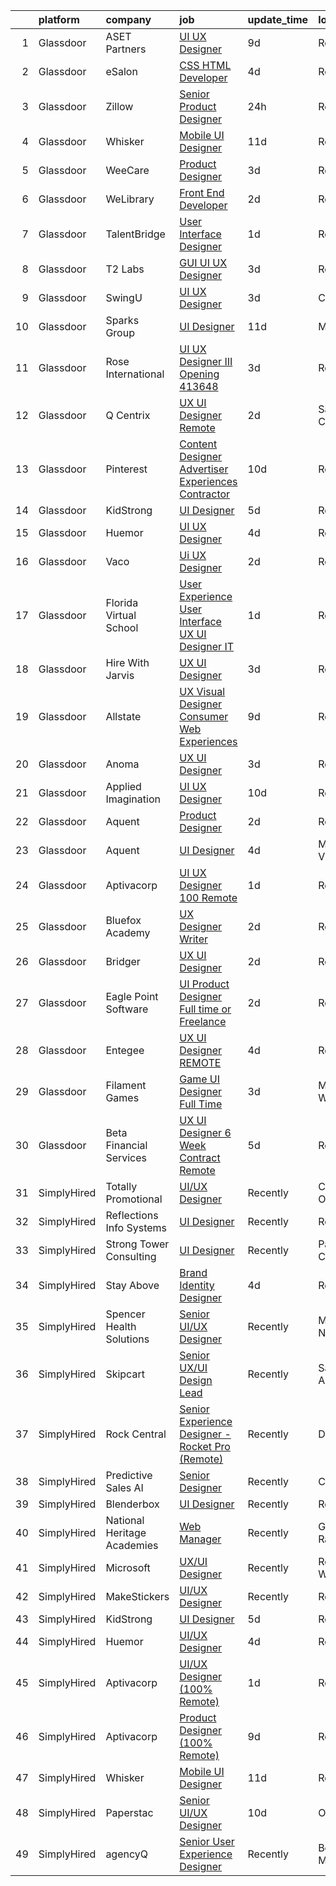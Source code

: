 

|    | platform    | company                     | job                                                                                                                                                                                                                                                                                                                                                                                                                                                                                                                                                                                                                                                                                                                                                                                                                                                                                                                                                                                                                                                                                                                                                                                                                                                                                                                                                                                                                                                                                                                                                                                             | update_time   | location          |
|---:|:------------|:----------------------------|:------------------------------------------------------------------------------------------------------------------------------------------------------------------------------------------------------------------------------------------------------------------------------------------------------------------------------------------------------------------------------------------------------------------------------------------------------------------------------------------------------------------------------------------------------------------------------------------------------------------------------------------------------------------------------------------------------------------------------------------------------------------------------------------------------------------------------------------------------------------------------------------------------------------------------------------------------------------------------------------------------------------------------------------------------------------------------------------------------------------------------------------------------------------------------------------------------------------------------------------------------------------------------------------------------------------------------------------------------------------------------------------------------------------------------------------------------------------------------------------------------------------------------------------------------------------------------------------------|:--------------|:------------------|
|  1 | Glassdoor   | ASET Partners               | [UI UX Designer](https://www.glassdoor.com/partner/jobListing.htm?pos=130&ao=1136043&s=58&guid=0000018156aea62cb5d54094d630b80c&src=GD_JOB_AD&t=SR&vt=w&ea=1&cs=1_38d4cae7&cb=1655016695714&jobListingId=1007913862421&jrtk=3-0-1g5bat9jaq69j801-1g5bat9jpg2du800-e74e3a048a73815d-)                                                                                                                                                                                                                                                                                                                                                                                                                                                                                                                                                                                                                                                                                                                                                                                                                                                                                                                                                                                                                                                                                                                                                                                                                                                                                                            | 9d            | Remote            |
|  2 | Glassdoor   | eSalon                      | [CSS   HTML Developer](https://www.glassdoor.com/partner/jobListing.htm?pos=106&ao=1110586&s=58&guid=0000018156aea62cb5d54094d630b80c&src=GD_JOB_AD&t=SR&vt=w&ea=1&cs=1_ee3ffefa&cb=1655016695710&jobListingId=1007924725713&cpc=F41FEAB56D215062&jrtk=3-0-1g5bat9jaq69j801-1g5bat9jpg2du800-d78d28495f642f53--6NYlbfkN0BEZjN4yZdNxGTJSfeQLQOWG2stMqrQEYxPlXsGtCvXCbogS6p6IFYnszG3ouTNGqz6O7jpNIceYlz64cswnB0sIHM7SRDvZqn9H6CTiV_93sAbrfT2OsakmclQVsZTpbu-Yrthf8MLuwd4pYCyTtZPYjZXbP28sb7Nsrd8BES0pL2YqK_prWsJzKWQ3nrJkmGVWVhPSK9K_R_LNBy2JGzEWLDMg_Q34o1jk0bFMF3e3-UmjtgjurHjq5lhdFcteakesJpb1sufsiUdauS52VIp9xTK6s-DLHkhvxzJUKD-VphJG2tICLZ9hwt26PUz8ZYQhVZN-oeTDE8fjN9g_7AEdgPoZzcaJi5dVlsJ7oq_nRuhIO5X5nKwt3mCmrT_DRw-Tl-L2M13zel0rl4qHwgVGIyIi1w3n1cH-5phu1Ck19uP1WM8xuYQSgeFW1nSBP9cukhPwM4t3w%3D%3D)                                                                                                                                                                                                                                                                                                                                                                                                                                                                                                                                                                                                                                                                                                                                                                                     | 4d            | Remote            |
|  3 | Glassdoor   | Zillow                      | [Senior Product Designer](https://www.glassdoor.com/partner/jobListing.htm?pos=105&ao=1110586&s=58&guid=0000018156aea62cb5d54094d630b80c&src=GD_JOB_AD&t=SR&vt=w&cs=1_d3c0a02f&cb=1655016695710&jobListingId=1007933236055&cpc=334ABAF5D42DC775&jrtk=3-0-1g5bat9jaq69j801-1g5bat9jpg2du800-e496e8acc40d5a6a--6NYlbfkN0ANMurRYyPEXg08u6OamUd1Mvhk-zhFSGYIZgoJR86UvYL2v6MoUqae-sD5DnU21vo-KQkrM1-nxigulcVUp6UcYl08yI5UdNRZZIoboFgVCXFZH-Ur5VCCM-kHCbgkC536mMNcJpfMsoDbDUXEuuapVQkZvN0gLXl-tXLlhyovmB_Y4k2odvE6qibXvSSJiqSsh6fz6MFNlkeHbjFqlGBrjHToB5aGjKvRcHGmfH0E8lNeqr1DslLxnyp6hs9QY5MxdK6UV1lm18LhYaVAAWPf7JlUbd80x7IkjusNXe8pMinyVcUdE8UWj4cBwhDM8-oqAZy0vvZ4LDxSvJnjMCYm6uDbnDJyUx2gbVZozo8vEK9BuQg8DALWF9PP9takChKfGrkyyL3ITxtqsje-_Rl0BMwxnmhFlwzOB6Q7h1raJPmeWL3Dqcp2i4xES9GCbRZ4-tOwq6F4PI68ewnNicWnON78B-1x64gmY7-De8SzL7Kk3dLURmLKIKgp1KMC924KddDAg6W-Xze6S8TPH7Pvc2_K7mZsou6uVAyOUDRqlMXEwRzm0wV3j_DQF3sDRoQRjlH4ms-ZKrK8NQuBUqHPn6xVBcVgQHebSYKtw6Tg1YPijs9oS_IzKS4wSX0M4nuYza-kXveQJ2Loe7b7mD_lnqfH8YhgQ7FLQZIeKlhdKcmqB_Oh-u5v4B9kjhdtqziGWYxdi-blAkD0J7fQDmoKi7a1VTzov3ZD8Pp1pzJp3KBbZkwz24_xJukV78LyVm1CKgrgW2MBqLdtBAGU74BlR3mgGSzouIg18_W5X2W7zrBUmpFcAasiZcuot_E0z__IWSBJk-0Tr67RLnuaSyoX1fiV0GE-tdjOnBaLeFZELftKxy31EUPuv1XMAH3_oSY%3D)                                                                                                                                                                                                                                                                                                                                     | 24h           | Remote            |
|  4 | Glassdoor   | Whisker                     | [Mobile UI Designer](https://www.glassdoor.com/partner/jobListing.htm?pos=101&ao=1110586&s=58&guid=0000018156aea62cb5d54094d630b80c&src=GD_JOB_AD&t=SR&vt=w&ea=1&cs=1_a388c708&cb=1655016695709&jobListingId=1007906987829&cpc=151E51E148764572&jrtk=3-0-1g5bat9jaq69j801-1g5bat9jpg2du800-3e63ae35ad6425d2--6NYlbfkN0DuO5AyZ4DbdVEdCWdwRW2X2xQLnXYxTgC22YElx7EXc8msMH0mY6KKmy9iETSqPoVG68_ymrySiBqnT_Z-kgUnZ7-8t8PHgBNZhJB5RmVN2egvIOAqSIUFXIpkxnT2hnaFxXIXPlKXPkHZJgtupdkrxL5zaVKiEHQ1wletxAELzj_eiLjuE-c5fUmDKewY2N8fha1jR9gHX2E8cF8yIuhjbYY9Za-u5kHIWc021C1E1iAm0qBu_jlxE-ElxVG0ai3MlDS4hypDuVP7NTWu9kLbu306Dqps_sJxz6-kI5hUJeXh8DTvSaZvvTr9SqowGHQ6OaUCWsiaPiMCUqnjtNEwwJBk0m2fbxDnbFIOWixqwW8L7VtAhdbqfA3kyFB7i2npHi1qtvEbSho21qqYQa1H-QNdMs24mftVTSx8W-PS1H33YWdZCHn3IKX9uu32R5G1m3TuLp8zYClttw5Guq2iMUj1Q8gd87zMCjD2Ry5vU5EMJjJY8-2YDNwV7XvqDn2LRt090gsub34ajlQcGYThwg1cFAF_nXDH3H1s0HL8m50c5F4Kn6o8)                                                                                                                                                                                                                                                                                                                                                                                                                                                                                                                                                                                                                                                                                   | 11d           | Remote            |
|  5 | Glassdoor   | WeeCare                     | [Product Designer](https://www.glassdoor.com/partner/jobListing.htm?pos=121&ao=1136043&s=58&guid=0000018156aea62cb5d54094d630b80c&src=GD_JOB_AD&t=SR&vt=w&ea=1&cs=1_9fb62727&cb=1655016695713&jobListingId=1007926461071&jrtk=3-0-1g5bat9jaq69j801-1g5bat9jpg2du800-aac5a9f15c418fce-)                                                                                                                                                                                                                                                                                                                                                                                                                                                                                                                                                                                                                                                                                                                                                                                                                                                                                                                                                                                                                                                                                                                                                                                                                                                                                                          | 3d            | Remote            |
|  6 | Glassdoor   | WeLibrary                   | [Front End Developer](https://www.glassdoor.com/partner/jobListing.htm?pos=109&ao=1110586&s=58&guid=0000018156aea62cb5d54094d630b80c&src=GD_JOB_AD&t=SR&vt=w&ea=1&cs=1_bf20d9ce&cb=1655016695711&jobListingId=1007929462587&cpc=C4A69CCDBB3B9599&jrtk=3-0-1g5bat9jaq69j801-1g5bat9jpg2du800-85af06cf0bcc720b--6NYlbfkN0A7Fn51UxZyeyfewmqlHHZNkBVRhcqspT3XUr14akXEpdMj8CoxgH7VvO-mMZK1ASgcrR4JtHfSnRrMK3WXF5Vq-Z2YMnRklZWvFpmFeDlyfDpfo4419CTOfTOsx-iQyVjqppOrJAMklGx2E6GC0mVF3SS3pmg6L3zoXtbp2cLzRm29Rq9J_6K8Yr_uSaeyMahdf602_cU0wkKiq-FHG_EwOagpN8yNCjqCacDJjUw3GiAi6rC2aCjcJ2xCbG8TiMhb2xxZHI4E6yL9UV5VV3-mHhQRcXO1Y0ReUvHA4nYE6j1gLBJpEs0vr85jT_DT5F-G0gaitAFp7dZTmCbsFUD6mD6jtK6YUZgCZY0K2hxzodVKD4-CrL8zgNBXwa1PyaktWUK2DO7vm3mBDWRUe_8G4fYphLV6P3HxOWuAUWoqvyw3DPnXqyulyHt3PGVkkd1ohnxqcnDf1C_zYgWGWPrtvxcf4y1wKU8aOmRfjnrW3Vb5qMvQhdQHBWzrd_73NII%3D)                                                                                                                                                                                                                                                                                                                                                                                                                                                                                                                                                                                                                                                                                                                                    | 2d            | Remote            |
|  7 | Glassdoor   | TalentBridge                | [User Interface Designer](https://www.glassdoor.com/partner/jobListing.htm?pos=115&ao=1110586&s=58&guid=0000018156aea62cb5d54094d630b80c&src=GD_JOB_AD&t=SR&vt=w&ea=1&cs=1_104a0d72&cb=1655016695713&jobListingId=1007931597170&cpc=334ABAF5D42DC775&jrtk=3-0-1g5bat9jaq69j801-1g5bat9jpg2du800-bdc3c58f05361f28--6NYlbfkN0D7yZN5Y4Y3yDNIVFku1LF3jTDQg9U8OJZurnzp5mMLIP6WqhGw4ZWWAr-MD-l2YyF3q5L48X6zciSmC2-X1FuhRjSrNRQL0WIPUxwfzVrxpBTW3JaTtslLv7h04meqTbERlfRI97fshwab_tyd5BrXprrKHVU2dcbE-R7HBY8qL6VGqlleuKuvf2a6p1fjw3qZSHLJqcdA4rP-gPx5WOZ0qyAiQhpA2zYjLT6pvBLmuCLUJiEd5HCXIncianE4C1QSfyPeG_3lHko1MmtYYTIb1pVWhVhcLDp8ckEAY1XyVUBwZ7JHNDLuDhyqztQPmzYhcv9-2MpGFCdaAJZJY1EJ4LbQFnsDpH5PAhXazDrVdENA5mc_47HVkbwnokN-a89d-o897n0KiZkFDfbNhvsa_eOPnbP9-l5bxPIN6qC3qPBp8CZFiKsGYNbNbz0dUpNyNPrRqOKOAQZTJmlZUYG4eyQh6ID7rwQiotTdut7HGSr2NOjpdNmEF9Zb2fMY1PNetf9d4wj5hw%3D%3D)                                                                                                                                                                                                                                                                                                                                                                                                                                                                                                                                                                                                                                                                                                                  | 1d            | Remote            |
|  8 | Glassdoor   | T2 Labs                     | [GUI UI UX Designer](https://www.glassdoor.com/partner/jobListing.htm?pos=104&ao=1110586&s=58&guid=0000018156aea62cb5d54094d630b80c&src=GD_JOB_AD&t=SR&vt=w&ea=1&cs=1_9d8a569e&cb=1655016695710&jobListingId=1007927015310&cpc=DE56C24FF6DEC286&jrtk=3-0-1g5bat9jaq69j801-1g5bat9jpg2du800-88fdad46afa941a8--6NYlbfkN0D2W1O6DpjgqM5t-Ytd4rWfN7zm7KgZNT6v4xi380-TNoafG_tUEkKvJdXorb6VoYSE6sjVX1kUCkmsNuH6WCf5kO5Gs5uD9UVjt-nV7YkXjbodDSuQRyGQsosBRGhih3WcdfQltN15nJROO-E6KuzdoSIxQvmOdLaL6hSdVz9Aa1WRUbnTPubpWb-OPiRXltw7IZYeOKWBXN5DWQxL9r1xS5WPkZ7LnBYkgmLsC70LG-VDulkm_FDN3emFaAfttbk_-Nyao5CsvDAp_2qaopNc7YTcXw-tOejNkRTId-kxs2tVrqppdTyd93gcn4SEeLp8ZzZGxjebNNQnpUC6NxLuNhOzT9Wgag4_JLzJhWcILzwgIUN9WrOU2t1XKBTZrgDPHItSGZx1a9fMvy-HkdAeUZR9u5bb74oeqWNojL-Rj291vuti5B_P6k3F2FH1n3Yi-qh7WCASgj7UysnfyN35)                                                                                                                                                                                                                                                                                                                                                                                                                                                                                                                                                                                                                                                                                                                                                                                   | 3d            | Remote            |
|  9 | Glassdoor   | SwingU                      | [UI UX Designer](https://www.glassdoor.com/partner/jobListing.htm?pos=103&ao=1110586&s=58&guid=0000018156aea62cb5d54094d630b80c&src=GD_JOB_AD&t=SR&vt=w&ea=1&cs=1_9af486e7&cb=1655016695710&jobListingId=1007926834838&cpc=47CFDC01B3F81FAC&jrtk=3-0-1g5bat9jaq69j801-1g5bat9jpg2du800-90be412c0e78cf2f--6NYlbfkN0ByltNVdnI0zg0p1CfNvnwQ3h4bWp4Qqe6bePUFuzopcagvZS5ETFReQpOgwJrLri6wO7C9pr5XNKd0KawLG86jNJkdnhc3TTDn0o1kQ9gxW_v7I4sdmFpzgSULk4RFgIG0jUxNUX59MJqWqq5xMlMs5WB06EXACGAnE1JqSFg6rmmom_27daPs6bUvJJJlqKGFVW3YLAUH3ov4F0wiB8DOI1b7R2INXGA9qnlFpXB-j4jyfHbvKqvO9ODAhxAKcA_mKolrr4Y02qn6G0WX5Lvp3mb1qPVT4MeQhc1pIb3WFa7BBb886GPWa33bnmSDe4EN4ta4REb3PyGVqsDjAJYKVdlGQtX67RqGKS98u0ENM0SZXBSwgTG83hTlM2tbt4V3LfhgAYyNmZQ1LxoZpVMeAjITm6MVI03y5fNheA0XY6oH80HWVC-nfDay49YZonuN2H6gNHpp6uPk6Z2vhbPscaQwiVTNuBRdjTZfywdPNgMXHAgFTOiU)                                                                                                                                                                                                                                                                                                                                                                                                                                                                                                                                                                                                                                                                                                                                                       | 3d            | Connecticut       |
| 10 | Glassdoor   | Sparks Group                | [UI Designer](https://www.glassdoor.com/partner/jobListing.htm?pos=113&ao=1110586&s=58&guid=0000018156aea62cb5d54094d630b80c&src=GD_JOB_AD&t=SR&vt=w&cs=1_d966766f&cb=1655016695712&jobListingId=1007907539579&cpc=FB7E4A1762AE5BEC&jrtk=3-0-1g5bat9jaq69j801-1g5bat9jpg2du800-d5ed0e6d038eeda3--6NYlbfkN0CVbIAoVGlVV0muHIzlWY31dYj5hrVkKa7qBWZ-hZn3g-zWnitpxah_RyLopvrEJPJSvVwjkMKnm5YVHNZCE-zsHIh7BBtePO9VXDv-IoOQ_g9_YSUEmHgjo_LBuod_GJp8dZHf3F-Xd-iutLJpJyhX4iH9a1_YfgQiUkAuBBrk5QGN0QTW--uTVv0OnihkIYKd_zWO04pwsn45qeIh3WUmvTJwww5Puoh9WLLxgaPXfaf_dbcZxLfS9PbVTVjP8YU4eJUFB-ZsK8jPNOP_BeA4n9stWntiMuP58vwdy2COYqJ41U6d4d1uwI67uiLf6phTmGBquhDLNsokVhRCMwFndj8pXEy4iRegSXjBctyltOD9HkS6n8GsPsEnUyy1utU9sjD7zkbtoc6ssEuETgiTPYufJoXAjtzKlRAspb-slXkl5jjP4VNOlTRgky0BmEtNpJFUw61pP9AHEe0bHCSPiwbGm3u5y5cOfnXxqFg0HZULibF_L_L_TRt68u1YR-o%3D)                                                                                                                                                                                                                                                                                                                                                                                                                                                                                                                                                                                                                                                                                                                                                 | 11d           | McLean, VA        |
| 11 | Glassdoor   | Rose International          | [UI UX Designer III Opening  413648](https://www.glassdoor.com/partner/jobListing.htm?pos=111&ao=1110586&s=58&guid=0000018156aea62cb5d54094d630b80c&src=GD_JOB_AD&t=SR&vt=w&ea=1&cs=1_bc93893a&cb=1655016695712&jobListingId=1007926261854&cpc=F4EED0218A761C36&jrtk=3-0-1g5bat9jaq69j801-1g5bat9jpg2du800-d490c956a72ae542--6NYlbfkN0B6gYLiPzX3Klpbl49OuxoIZqVtnvEet7IZUhlrZDSG3sY-I6CIGHSMA_bS7ldJ8pOjM0KOUaojNvbBBpDm4eFmMypx4TAVLuhk0CrobHD_ushDCo2Ykp--S56fk75djfI8sjLnzJei0fQ5CBG_v4i1vJcqvPm1fsPRik9HRmw8H8IRXIziglC3J45C-NbVpB0nHhclRp5xR9V7MlxPBIfIBC1hvpuMY8wXsHxZfJFVaaOV_ASHuiuDL0KUd8clmG9C8n5csYUHVxhQoEKuOgZBdFOtJ3vPwruE2Ckv0Yt_OCepgZFeoqievHRn-wjukbS33BL6D5bQcSqbFK1oyHzbU0UATUIaU9qal2bqVEUv7kwIeHCrSZ91u4MMLK-DEQ3oxQw4n1vAStnRZlZkvZedtHDCPhf8RoKSz_p7HuFJ_DSOFpRCN_FrWGz28ltPGiJ9LAFGE6WrO7kwN9gdfUnmc3tENA0E7e-3y6YJSLN4NjrxtbZ4tJZMeD0cM2j_R9Li3f56OoeLnB9rDhmPujh0)                                                                                                                                                                                                                                                                                                                                                                                                                                                                                                                                                                                                                                                                                                   | 3d            | Remote            |
| 12 | Glassdoor   | Q Centrix                   | [UX UI Designer  Remote ](https://www.glassdoor.com/partner/jobListing.htm?pos=127&ao=1136043&s=58&guid=0000018156aea62cb5d54094d630b80c&src=GD_JOB_AD&t=SR&vt=w&ea=1&cs=1_b33e8cfb&cb=1655016695714&jobListingId=1007929148469&jrtk=3-0-1g5bat9jaq69j801-1g5bat9jpg2du800-0a0c08b41efa3d0c-)                                                                                                                                                                                                                                                                                                                                                                                                                                                                                                                                                                                                                                                                                                                                                                                                                                                                                                                                                                                                                                                                                                                                                                                                                                                                                                   | 2d            | San Diego, CA     |
| 13 | Glassdoor   | Pinterest                   | [Content Designer  Advertiser Experiences  Contractor ](https://www.glassdoor.com/partner/jobListing.htm?pos=122&ao=1136043&s=58&guid=0000018156aea62cb5d54094d630b80c&src=GD_JOB_AD&t=SR&vt=w&cs=1_035b7393&cb=1655016695713&jobListingId=1007910953399&jrtk=3-0-1g5bat9jaq69j801-1g5bat9jpg2du800-b176ff9aa66c943f-)                                                                                                                                                                                                                                                                                                                                                                                                                                                                                                                                                                                                                                                                                                                                                                                                                                                                                                                                                                                                                                                                                                                                                                                                                                                                          | 10d           | Remote            |
| 14 | Glassdoor   | KidStrong                   | [UI Designer](https://www.glassdoor.com/partner/jobListing.htm?pos=118&ao=1136043&s=58&guid=0000018156aea62cb5d54094d630b80c&src=GD_JOB_AD&t=SR&vt=w&ea=1&cs=1_318849a5&cb=1655016695713&jobListingId=1007921410498&jrtk=3-0-1g5bat9jaq69j801-1g5bat9jpg2du800-1d37f1d9781d48c6-)                                                                                                                                                                                                                                                                                                                                                                                                                                                                                                                                                                                                                                                                                                                                                                                                                                                                                                                                                                                                                                                                                                                                                                                                                                                                                                               | 5d            | Remote            |
| 15 | Glassdoor   | Huemor                      | [UI UX Designer](https://www.glassdoor.com/partner/jobListing.htm?pos=124&ao=1136043&s=58&guid=0000018156aea62cb5d54094d630b80c&src=GD_JOB_AD&t=SR&vt=w&ea=1&cs=1_db1be305&cb=1655016695713&jobListingId=1007925056728&jrtk=3-0-1g5bat9jaq69j801-1g5bat9jpg2du800-5ce9e80aa7b43e58-)                                                                                                                                                                                                                                                                                                                                                                                                                                                                                                                                                                                                                                                                                                                                                                                                                                                                                                                                                                                                                                                                                                                                                                                                                                                                                                            | 4d            | Remote            |
| 16 | Glassdoor   | Vaco                        | [Ui UX Designer](https://www.glassdoor.com/partner/jobListing.htm?pos=112&ao=1110586&s=58&guid=0000018156aea62cb5d54094d630b80c&src=GD_JOB_AD&t=SR&vt=w&ea=1&cs=1_b69a158c&cb=1655016695712&jobListingId=1007930703467&cpc=AC285F3A3ECA6BB0&jrtk=3-0-1g5bat9jaq69j801-1g5bat9jpg2du800-8d33ee7386c23f6e--6NYlbfkN0D_sybMACCpf9B-677oK5j6rPldVB6BlrVvFjO_o-GJZbzuF-qh4PxErFUqfUsv_6t8kiFPyZ_jNj299LXM4LXhlu7Br84ip411-lz3BVIXEJMRMCo6PKR5LFGeXqwjY-_qqIAQ4IdY-XUxsuXZdRM_REKfdqFQu2ZnyQYOQ3UdsUPc9_92q_deRp6J11XEAhval-zC4Lt8vrVkGA7k-kw-VEYBFIX4XlKJvHYU9wLeaI6FAQRZohGOA5ifLHI9rixrwJxRpoNVMHCCsMAlDNTsTz8C40L-lkhZ2C9lorHxPw9UrotCMEacZGflqh4i2I9opSr2Ze0T1PpH0g11_Zjvbh6XCTd1ODS1IN1fBRHZhH-17OdOrSCQENegFcGqJMeXeluLVYOyrCNT9S8eKkmsy4W5HuuYxfYO82yoxJLwMaeKv_BwPlBGMpXMmFLHU-e46DJgzyET7d2KfV9pwJ14jOuXIL71rZ2wHkKrhPkVFpC93I5MEUmO9JJ3fJJvxfXKqwk8N9842ORLFiRaoHDtXIA3YLqby1_G3PHh3-Q758xkIO0zARE9)                                                                                                                                                                                                                                                                                                                                                                                                                                                                                                                                                                                                                                                                                       | 2d            | Remote            |
| 17 | Glassdoor   | Florida Virtual School      | [User Experience User Interface  UX UI  Designer   IT](https://www.glassdoor.com/partner/jobListing.htm?pos=119&ao=1136043&s=58&guid=0000018156aea62cb5d54094d630b80c&src=GD_JOB_AD&t=SR&vt=w&ea=1&cs=1_8620b406&cb=1655016695713&jobListingId=1007932186977&jrtk=3-0-1g5bat9jaq69j801-1g5bat9jpg2du800-7748c17c9e7066e3-)                                                                                                                                                                                                                                                                                                                                                                                                                                                                                                                                                                                                                                                                                                                                                                                                                                                                                                                                                                                                                                                                                                                                                                                                                                                                      | 1d            | Remote            |
| 18 | Glassdoor   | Hire With Jarvis            | [UX UI Designer](https://www.glassdoor.com/partner/jobListing.htm?pos=116&ao=1110586&s=58&guid=0000018156aea62cb5d54094d630b80c&src=GD_JOB_AD&t=SR&vt=w&ea=1&cs=1_34272930&cb=1655016695713&jobListingId=1007926145509&cpc=AC285F3A3ECA6BB0&jrtk=3-0-1g5bat9jaq69j801-1g5bat9jpg2du800-642f6b9d5075da16--6NYlbfkN0BeqOXt1Ki4TgaqVzKgHyO684REiCAwMDt6QdkLJMyKFE4U8Gf44T3q6743LZi-2_pt6MslfxNCKwG26QfOnk65MDSAvhEh1FozefcMaaZUoVlqpMK1sFQmvjY6FGbPfjXKLfmf_WvM9oMstn5PURCunjQlgiWmywsCjJiIEj2hRib3oL1zugv-pYhM2ajHHVeuh9Up-NPya4vyWV1HjTkd5r3D-BfkFjoZwl6DlncNqNfVsTKk_SNp10DwQR0_POhklW1hCPqvjQ17CIKKJ_Y8WF8w1SDuJh15MxK-0MjI31LqWMLFBLo9UWtgakP_059cyUwrlaVj1XxX3WU3VdeQ7zlbL-FRN_FuorQnx6SYANpAapfp4nD199CU_geCiuohkEzal0AFAqsBdCLSEhUyXRAfnIdV4ZV1Is2zjYrvXSLWo4iXiGgsrvT7oXMws1wmQBC_h2KhgtgrAxdy5b3u4angDFsf2ya_8v_kDSId4klvB2g8i7LQ2IYwK4IwJqRhK7I53azUoQ%3D%3D)                                                                                                                                                                                                                                                                                                                                                                                                                                                                                                                                                                                                                                                                                                                           | 3d            | Remote            |
| 19 | Glassdoor   | Allstate                    | [UX Visual Designer   Consumer Web Experiences](https://www.glassdoor.com/partner/jobListing.htm?pos=107&ao=1110586&s=58&guid=0000018156aea62cb5d54094d630b80c&src=GD_JOB_AD&t=SR&vt=w&cs=1_cb45bf17&cb=1655016695710&jobListingId=1007914485050&cpc=F41FEAB56D215062&jrtk=3-0-1g5bat9jaq69j801-1g5bat9jpg2du800-3196ac33e8f806e8--6NYlbfkN0BLH0BMQoDn-yw6Urt952hBm1JLFZ7WpBxND2cMIOjOqdmupiC_ZwOjCSzUpM3cDMZGOf-Kt_-x8Ym-llbhspBMgQkvS4-FVVe4lgdPNxQFzCtELzUdOAXdalJtT_oXjWdEPwr5edWDyv8RyJ9E9o24SA9RCt72_oDm4CeruygIA0PVnN2MWJUTCFrvj9_rzxjRxZOGRws8p0scptKWiS_7eriqsxk3tSTocPy8BhH5Sb-YSmjd72bl2bWTFU3X7pIABsOxyPhSsy3YGxbWYIYb0O-pEWBZByAuAFfA42AJmrYYT5ozGB1jImh5LnBT486qdeKEs05Hs7omz1shUT7rXY_zDKq_3dNHAU4heUIOuyogVDbrK6XztXJIZRPsqKhqc7g9SQm_YQfF3CaDAQ1UR6rUMPb6lMM9qpsxhbaVVd15M2IVMxYlTTu4xygDDeBq5NfZ2yC834UGV2v7FeHwsNVRCqOvV8aYfyBggoxAd8mx0xitT0LRsU-zRDW7fqKrLQZMkeWcqBJNZ2L3qonM8CLrsLKEfmt8sBnfasdItUlXGdchDAmaQu8Kma_FRsu5fcnTqbkGaT8Za70FMT4Ur0WnzUQyo_DFgHa1frIwILjgSeKjC8xUQTyK7ZuOXo0U5cFXJZYRdji8KDlHkKhU3GwK5VuE_Y5pGPjX-_NQnbVzldvWTNvfnFcE1v0jkZmcAgsbJf9tDdz5HUO9biWzlzdqt4POgcQvEVJIvBrX7UT5PYNezwqQGY8rb1gPA8SpvaFTNaLof8S6V_o49BTkKXxBgzToqYdcfpxLOlDU6KfTE7bUKKWkKL5kD3u47cWxL-jRv-omSysHFZx1UMG3q3NfRSQJKhxYvCQT54vUHXrT-mEM7Yg3ZZqx8VIV84JeU3KWz7tJUKaFRSEHRv18FXwoYVEaylWn82D1q1YAPBpr4SOyJFFpRaccxXP291QoMFRzPKLeCvyx9ZVV4OeVa9XenFbI0PdvBtZHoWboxgImEVJ5v9la3vIUaINzlJpVAtnqbgOGa7KKxc1kU1oj1PqsvqtNbLcAo0si5Azakdg7QEoydwUKRgLLbeiMsAw2zX-XrIxVh9Z8lrFFSpbchoIGuA9BeOZl82tZHbCcRmi90hZI01S-8S9No7CObv3t0p903wxdfYX9vn-JXcgJvPx06GHZ3_ihO3txhWm3mw%3D%3D) | 9d            | Remote            |
| 20 | Glassdoor   | Anoma                       | [UX UI Designer](https://www.glassdoor.com/partner/jobListing.htm?pos=128&ao=1136043&s=58&guid=0000018156aea62cb5d54094d630b80c&src=GD_JOB_AD&t=SR&vt=w&cs=1_1788be53&cb=1655016695714&jobListingId=1007926726085&jrtk=3-0-1g5bat9jaq69j801-1g5bat9jpg2du800-597fa3ce1669528f-)                                                                                                                                                                                                                                                                                                                                                                                                                                                                                                                                                                                                                                                                                                                                                                                                                                                                                                                                                                                                                                                                                                                                                                                                                                                                                                                 | 3d            | Remote            |
| 21 | Glassdoor   | Applied Imagination         | [UI UX Designer](https://www.glassdoor.com/partner/jobListing.htm?pos=108&ao=1110586&s=58&guid=0000018156aea62cb5d54094d630b80c&src=GD_JOB_AD&t=SR&vt=w&ea=1&cs=1_d3406664&cb=1655016695711&jobListingId=1007909595292&cpc=D2F1DE17EE1F43B9&jrtk=3-0-1g5bat9jaq69j801-1g5bat9jpg2du800-b26e10f41467c019--6NYlbfkN0D8j9N0G3bmE7t_bRxWCnyO3V8nRNicLzIRxQmtr6sajtSbey-JVwvqpuEBj86dBe4ufdw7rGazgWGbn8rb-wSOVL3vHFpa1_CjVZlvLc6JytDKb3o-u8MmpV-djDjMhPFLatrXgIzayfHQ-LulI_KApjwX5khRiiV9TLmYebwXa02vhdNslwaqk5mY1OZrvFv-ru46FloqX66X3bpvNeXeKRAISQIexRa8jfOlu4XjA8JLeoErBDi-h_Uj9uCMHpE71-ZzIA9Zyb-SPXWVxttnvqf9JHg6EWf1UcU2fAhwSoxUpipezKMC3nYiLbtjJzaQhiNc2DeAJ4xr5ykcRHbxSbnTSAXk_24lszIjWDrVAYOvigM2FQKriZEgiTarwaRnttWjQIPly-XL82fbek1iqmES7AZa82Okmpf9sWgWCzyul0jwO_qaFoQ_R4y38gC2JZxxAn1vo_9w6Y8oLnbq7CoiD_fHjvm-qYknLc2yQguIQLE-LZgncHFRnZgMfmfZ4uvmrASOXg%3D%3D)                                                                                                                                                                                                                                                                                                                                                                                                                                                                                                                                                                                                                                                                                                                           | 10d           | Remote            |
| 22 | Glassdoor   | Aquent                      | [Product Designer](https://www.glassdoor.com/partner/jobListing.htm?pos=117&ao=1110586&s=58&guid=0000018156aea62cb5d54094d630b80c&src=GD_JOB_AD&t=SR&vt=w&cs=1_092f43e3&cb=1655016695713&jobListingId=1007929337979&cpc=2CAED5C921A5F994&jrtk=3-0-1g5bat9jaq69j801-1g5bat9jpg2du800-40da4a6b8e23c8f2--6NYlbfkN0DMrcEu7yrtATojKJA7cEzGQ3FdRGWLh0CZQInL4ECGI9gD0Wolx9R2EDT7B77c2cR6QA1yVlRup3gno5EYZdOsU_LtaoyeE4O8ssYdHOFVn33r4c0SIXfLKp5B-CKol4KpDZ5lDdftG8sakRBZlFMohPHGV7xHwIa6hT5Nwo9XdR7NQRxBXAIwR_HvnzLOXZFSyYjGlGhUlQbywN16RmosYs35IuIxAfwLp-Jm31liaaHYN0X2PT2_CXKVK5swwI-lxrMwBDYJbgnBaDhIfIAjkMhYCaiYKs841-SwGBzh52mHWp4NE20Nch_mKOUJl5c03gqH6OprRw2EEU6RUcgjq65or_iJFaqRsK92DyyVIYkdod4wP1Djlv5BNqfb7QhBCtF-9ggCK6GY4xuQWMcRe1sHp91HnW7Iughch7-aDwhFSn27OduQ6aHAPNEhTZP484nfFCBsU0WkEIhgEvfl)                                                                                                                                                                                                                                                                                                                                                                                                                                                                                                                                                                                                                                                                                                                                                                                          | 2d            | Remote            |
| 23 | Glassdoor   | Aquent                      | [UI Designer](https://www.glassdoor.com/partner/jobListing.htm?pos=110&ao=1110586&s=58&guid=0000018156aea62cb5d54094d630b80c&src=GD_JOB_AD&t=SR&vt=w&cs=1_d936b4e4&cb=1655016695711&jobListingId=1007924481124&cpc=6FC5BA77C9A4CD78&jrtk=3-0-1g5bat9jaq69j801-1g5bat9jpg2du800-2da68f303cd4a665--6NYlbfkN0DMrcEu7yrtATojKJA7cEzGQ3FdRGWLh0CZQInL4ECGI9gD0Wolx9R2v-Aex0-GK05DgAmYzd4hLitGZNkEAJRD_px5qabvMwdDSsblbZWYBnGHX-s35vXs-n1PhCvmkfvniu1O0EBqL6JzwKqixRsE4SV3X9KE-sbxZpAAMGipkp5EZpQ4M7QH7HhHJrBMoKZrQKQ7UzR4AruDNmmOOkUX6a7Ktw92j2ixekIj2L-9mmX_jlsBvVpqEOkOAnQWuy_QgODY3N9gWbMjtL7-Ae_N2qw9gm0dIaFecVtS7PXHsfiU2-FYSULZ43fvZTHkvlfmgOrH0BaXfHyqPDVRuuDz55sGn7Ry2fB-T1CBRA9WyY4tRl9oFKOZg67bTw8ea-b9tPVuZ_R09Iqjt_YFibmdvPFF_AGeuClz7JLkagiTJuigjGyXtKNMplDaFhKW4LiPayVeRrJ7rQ%3D%3D)                                                                                                                                                                                                                                                                                                                                                                                                                                                                                                                                                                                                                                                                                                                                                                                                   | 4d            | Mountain View, CA |
| 24 | Glassdoor   | Aptivacorp                  | [UI UX Designer  100  Remote ](https://www.glassdoor.com/partner/jobListing.htm?pos=120&ao=1136043&s=58&guid=0000018156aea62cb5d54094d630b80c&src=GD_JOB_AD&t=SR&vt=w&ea=1&cs=1_78258c79&cb=1655016695713&jobListingId=1007931743489&jrtk=3-0-1g5bat9jaq69j801-1g5bat9jpg2du800-86c0740ed3894db8-)                                                                                                                                                                                                                                                                                                                                                                                                                                                                                                                                                                                                                                                                                                                                                                                                                                                                                                                                                                                                                                                                                                                                                                                                                                                                                              | 1d            | Remote            |
| 25 | Glassdoor   | Bluefox Academy             | [UX Designer Writer](https://www.glassdoor.com/partner/jobListing.htm?pos=125&ao=1136043&s=58&guid=0000018156aea62cb5d54094d630b80c&src=GD_JOB_AD&t=SR&vt=w&ea=1&cs=1_83961ce5&cb=1655016695713&jobListingId=1007929150321&jrtk=3-0-1g5bat9jaq69j801-1g5bat9jpg2du800-423b0a95572229d4-)                                                                                                                                                                                                                                                                                                                                                                                                                                                                                                                                                                                                                                                                                                                                                                                                                                                                                                                                                                                                                                                                                                                                                                                                                                                                                                        | 2d            | Remote            |
| 26 | Glassdoor   | Bridger                     | [UX UI Designer](https://www.glassdoor.com/partner/jobListing.htm?pos=129&ao=1136043&s=58&guid=0000018156aea62cb5d54094d630b80c&src=GD_JOB_AD&t=SR&vt=w&ea=1&cs=1_9c983cad&cb=1655016695714&jobListingId=1007928173552&jrtk=3-0-1g5bat9jaq69j801-1g5bat9jpg2du800-2479a64abc5ebfd8-)                                                                                                                                                                                                                                                                                                                                                                                                                                                                                                                                                                                                                                                                                                                                                                                                                                                                                                                                                                                                                                                                                                                                                                                                                                                                                                            | 2d            | Remote            |
| 27 | Glassdoor   | Eagle Point Software        | [UI Product Designer   Full time or Freelance](https://www.glassdoor.com/partner/jobListing.htm?pos=126&ao=1136043&s=58&guid=0000018156aea62cb5d54094d630b80c&src=GD_JOB_AD&t=SR&vt=w&ea=1&cs=1_479a4ddf&cb=1655016695714&jobListingId=1007930221602&jrtk=3-0-1g5bat9jaq69j801-1g5bat9jpg2du800-c0a2cbbae1e3a5d2-)                                                                                                                                                                                                                                                                                                                                                                                                                                                                                                                                                                                                                                                                                                                                                                                                                                                                                                                                                                                                                                                                                                                                                                                                                                                                              | 2d            | Remote            |
| 28 | Glassdoor   | Entegee                     | [UX UI Designer   REMOTE](https://www.glassdoor.com/partner/jobListing.htm?pos=114&ao=1110586&s=58&guid=0000018156aea62cb5d54094d630b80c&src=GD_JOB_AD&t=SR&vt=w&ea=1&cs=1_ac92fe34&cb=1655016695712&jobListingId=1007923735434&cpc=AC285F3A3ECA6BB0&jrtk=3-0-1g5bat9jaq69j801-1g5bat9jpg2du800-b18d432da67f0579--6NYlbfkN0D6OzZjpD_hbicRkMZwNNvvxSeL23iIfvaC4EytleQ8zDIpz0YQ5KbISa7_Zvw6kCwgp9wt4urP-nLuEfM7KD5QkjIkx7O1Y_1dhasDutAp28d4uj2kypllwUEcN2VJC41YbbnubxgkVy572X1dlsS7aox_iYXtP3XElSe-AnPPTThC59yb3DmLOciIZK9uVhvZrNhxpbfmoc8XB0nVctAq0dFcEZn08n1aEQftoavl2hVU1axhpoAXQkznVrDNfsrzYQV8aPTCH89IjIZsIXXESjZcSBY-THNHyXW2MQRcPsz0YbB4TVSQNTJ7e6dDBCPRvKPHMTKC7odUCmifRlVrNqbk3sSW4-9VWy2TnfW1rCbTSBeG-vhMn-oZ6JZzFIZ5k4VS9TdntvMtva09i1RX2rubc74HzsvpGAQ2QOTou3plib6EBcvilmDhYAL6l1OQJUcmfzCQwPLEHXm8JSoiUM5P08qBmP4RiU-Nz_545zbOchDmf-Y02V_L0ykkQpLbXul6CA1naQ%3D%3D)                                                                                                                                                                                                                                                                                                                                                                                                                                                                                                                                                                                                                                                                                                                  | 4d            | Remote            |
| 29 | Glassdoor   | Filament Games              | [Game UI Designer   Full Time](https://www.glassdoor.com/partner/jobListing.htm?pos=102&ao=1110586&s=58&guid=0000018156aea62cb5d54094d630b80c&src=GD_JOB_AD&t=SR&vt=w&ea=1&cs=1_ea052faa&cb=1655016695710&jobListingId=1007926667899&cpc=9EDA28EADF1DF7F0&jrtk=3-0-1g5bat9jaq69j801-1g5bat9jpg2du800-5741f9704e3fa8b7--6NYlbfkN0CIHMGocNKd5hoXLwwKXhS247lQakt22NtwViB8HW65UO_fRUkh-j7Og1M8k5VNV9rYplI4LJe9i7ed3Kmy23rbClFjac3rCags56SL1kJCIrYQichaQUGDB8kNDj1U_zqYlK7mbJnHBhK4jTqTofAnaxL0YVR1u6q9U8_vkCS7BryN6jYcYPvT5uGXVhMiJNZWFZSoIwLNTARfje1vn6-3u8PnjiTlpR32rW9k6xBEgInQog2dnUEj1lon94XPIBZFHFXQDmkwVbRronBBz4xyS71HI-xPxLXeGLLa3Wd9Z_iEWvlfeej79m-tKOdafT7SF_nhN_m--BIzqPEzf-m3A1dLiC4fWXIizwnpzyfGfEzA04T1buX4Peyj7pcQgaMARTCrVCykhfSsSrdIRMRYxu_WNmRheQSmJvq5S82qPhwlJ4SGkTqQuWTX48V9gf05I_qCgMn2DMxyk03C2lHd)                                                                                                                                                                                                                                                                                                                                                                                                                                                                                                                                                                                                                                                                                                                                                                         | 3d            | Madison, WI       |
| 30 | Glassdoor   | Beta Financial Services     | [UX UI Designer   6 Week Contract   Remote](https://www.glassdoor.com/partner/jobListing.htm?pos=123&ao=1136043&s=58&guid=0000018156aea62cb5d54094d630b80c&src=GD_JOB_AD&t=SR&vt=w&ea=1&cs=1_43f66885&cb=1655016695713&jobListingId=1007921502137&jrtk=3-0-1g5bat9jaq69j801-1g5bat9jpg2du800-6dd1c9638a1a21a4-)                                                                                                                                                                                                                                                                                                                                                                                                                                                                                                                                                                                                                                                                                                                                                                                                                                                                                                                                                                                                                                                                                                                                                                                                                                                                                 | 5d            | Remote            |
| 31 | SimplyHired | Totally Promotional         | [UI/UX Designer](https://www.simplyhired.com/job/TAP3n-dbaidhYuhsEqrtp5uyfaaTxOCoIGd6imHD0i5nzgDsi9NyzQ?q=ui+designer)                                                                                                                                                                                                                                                                                                                                                                                                                                                                                                                                                                                                                                                                                                                                                                                                                                                                                                                                                                                                                                                                                                                                                                                                                                                                                                                                                                                                                                                                          | Recently      | Coldwater, OH     |
| 32 | SimplyHired | Reflections Info Systems    | [UI Designer](https://www.simplyhired.com/job/I7thyd4XdSZTG2Vfv6sdCVIf77KcOLewEegaqfQP3XqfJFWDwJPqJw?q=ui+designer)                                                                                                                                                                                                                                                                                                                                                                                                                                                                                                                                                                                                                                                                                                                                                                                                                                                                                                                                                                                                                                                                                                                                                                                                                                                                                                                                                                                                                                                                             | Recently      | Remote            |
| 33 | SimplyHired | Strong Tower Consulting     | [UI Designer](https://www.simplyhired.com/job/R3Ouut48dHjHOqm0VMImS-npxuVtDigsxwvFcwRUpaHjcarWc_bSrQ?q=ui+designer)                                                                                                                                                                                                                                                                                                                                                                                                                                                                                                                                                                                                                                                                                                                                                                                                                                                                                                                                                                                                                                                                                                                                                                                                                                                                                                                                                                                                                                                                             | Recently      | Palo Alto, CA     |
| 34 | SimplyHired | Stay Above                  | [Brand Identity Designer](https://www.simplyhired.com/job/AMeQlj4rxshbckjFrZISaQeTso6EIwIjkPUAIS-JzwY0W5C7uHkFDw?q=ui+designer)                                                                                                                                                                                                                                                                                                                                                                                                                                                                                                                                                                                                                                                                                                                                                                                                                                                                                                                                                                                                                                                                                                                                                                                                                                                                                                                                                                                                                                                                 | 4d            | Remote            |
| 35 | SimplyHired | Spencer Health Solutions    | [Senior UI/UX Designer](https://www.simplyhired.com/job/jH9h7ldYjvANrx5uixPu1iP9AAozGJEDlO0NmpP2G7w1MjyIzQe_9w?q=ui+designer)                                                                                                                                                                                                                                                                                                                                                                                                                                                                                                                                                                                                                                                                                                                                                                                                                                                                                                                                                                                                                                                                                                                                                                                                                                                                                                                                                                                                                                                                   | Recently      | Morrisville, NC   |
| 36 | SimplyHired | Skipcart                    | [Senior UX/UI Design Lead](https://www.simplyhired.com/job/b8bhiKm_66-0flm92GBUCPuQo9te4QU26zexBYiGWVWqfnRzQy_nPg?q=ui+designer)                                                                                                                                                                                                                                                                                                                                                                                                                                                                                                                                                                                                                                                                                                                                                                                                                                                                                                                                                                                                                                                                                                                                                                                                                                                                                                                                                                                                                                                                | Recently      | San Antonio, TX   |
| 37 | SimplyHired | Rock Central                | [Senior Experience Designer - Rocket Pro (Remote)](https://www.simplyhired.com/job/WFOQFrw2mphynW-NsIpy91iE8xWR5Lm0fNy65Uhq_2M__KiA2xz0ow?q=ui+designer)                                                                                                                                                                                                                                                                                                                                                                                                                                                                                                                                                                                                                                                                                                                                                                                                                                                                                                                                                                                                                                                                                                                                                                                                                                                                                                                                                                                                                                        | Recently      | Detroit, MI       |
| 38 | SimplyHired | Predictive Sales AI         | [Senior Designer](https://www.simplyhired.com/job/A0Eh7KY7cNhiD6WGEdGEHr6rwwDNI3dg2GFNxc4MwFRVjun7YqUaxA?q=ui+designer)                                                                                                                                                                                                                                                                                                                                                                                                                                                                                                                                                                                                                                                                                                                                                                                                                                                                                                                                                                                                                                                                                                                                                                                                                                                                                                                                                                                                                                                                         | Recently      | Chicago, IL       |
| 39 | SimplyHired | Blenderbox                  | [UI Designer](https://www.simplyhired.com/job/IRc4UCojmmXpyhqGNaQv9LGrlS9wk8zw7TLQpqdh0Mklh-LCU2rUGg?q=ui+designer)                                                                                                                                                                                                                                                                                                                                                                                                                                                                                                                                                                                                                                                                                                                                                                                                                                                                                                                                                                                                                                                                                                                                                                                                                                                                                                                                                                                                                                                                             | Recently      | Remote            |
| 40 | SimplyHired | National Heritage Academies | [Web Manager](https://www.simplyhired.com/job/93uW3waS_EPEhfWy4-KEk3PM0hv4UEn7BaIF9KFbjbwumCwt7ECBrQ?q=ui+designer)                                                                                                                                                                                                                                                                                                                                                                                                                                                                                                                                                                                                                                                                                                                                                                                                                                                                                                                                                                                                                                                                                                                                                                                                                                                                                                                                                                                                                                                                             | Recently      | Grand Rapids, MI  |
| 41 | SimplyHired | Microsoft                   | [UX/UI Designer](https://www.simplyhired.com/job/BLZaPUEFlOvYJyNflH2k5nqZ-8uUi_xgo4S7ZxXwVMSXbWyO9JGHHA?q=ui+designer)                                                                                                                                                                                                                                                                                                                                                                                                                                                                                                                                                                                                                                                                                                                                                                                                                                                                                                                                                                                                                                                                                                                                                                                                                                                                                                                                                                                                                                                                          | Recently      | Redmond, WA       |
| 42 | SimplyHired | MakeStickers                | [UI/UX Designer](https://www.simplyhired.com/job/jDfsAnYolEmipDM4WKB-B51uonO-4CxexZ3zWXizkWckWnaS0Lu0fw?q=ui+designer)                                                                                                                                                                                                                                                                                                                                                                                                                                                                                                                                                                                                                                                                                                                                                                                                                                                                                                                                                                                                                                                                                                                                                                                                                                                                                                                                                                                                                                                                          | Recently      | Remote            |
| 43 | SimplyHired | KidStrong                   | [UI Designer](https://www.simplyhired.com/job/YEpPrpKXuljT-V1BySkPT3tc3DceNP6Ti1U0ZpYP0zQgNZgxjGE9Jw?q=ui+designer)                                                                                                                                                                                                                                                                                                                                                                                                                                                                                                                                                                                                                                                                                                                                                                                                                                                                                                                                                                                                                                                                                                                                                                                                                                                                                                                                                                                                                                                                             | 5d            | Remote            |
| 44 | SimplyHired | Huemor                      | [UI/UX Designer](https://www.simplyhired.com/job/brHP-Y0ItVzLNDx0ak25TeisQrEdl2zJICUY_lD7DgpySpy60BLXtw?q=ui+designer)                                                                                                                                                                                                                                                                                                                                                                                                                                                                                                                                                                                                                                                                                                                                                                                                                                                                                                                                                                                                                                                                                                                                                                                                                                                                                                                                                                                                                                                                          | 4d            | Remote            |
| 45 | SimplyHired | Aptivacorp                  | [UI/UX Designer (100% Remote)](https://www.simplyhired.com/job/GDOABpGnTrTHXrUJmhNgItidKn9p0PY_AbrD-ubigTW8kKiWUwACdg?q=ui+designer)                                                                                                                                                                                                                                                                                                                                                                                                                                                                                                                                                                                                                                                                                                                                                                                                                                                                                                                                                                                                                                                                                                                                                                                                                                                                                                                                                                                                                                                            | 1d            | Remote            |
| 46 | SimplyHired | Aptivacorp                  | [Product Designer (100% Remote)](https://www.simplyhired.com/job/fnaZhdkwZE51IH2mOTu3YwVyatXdVea-on2z7i9XJYjVV1Vdcn-ckQ?q=ui+designer)                                                                                                                                                                                                                                                                                                                                                                                                                                                                                                                                                                                                                                                                                                                                                                                                                                                                                                                                                                                                                                                                                                                                                                                                                                                                                                                                                                                                                                                          | 9d            | Remote            |
| 47 | SimplyHired | Whisker                     | [Mobile UI Designer](https://www.simplyhired.com/job/MvGyOnQMwiiO_4j6hVe2kYUcG5JPzG4nRhzJiDxVtOfz26IXhbtuHA?q=ui+designer)                                                                                                                                                                                                                                                                                                                                                                                                                                                                                                                                                                                                                                                                                                                                                                                                                                                                                                                                                                                                                                                                                                                                                                                                                                                                                                                                                                                                                                                                      | 11d           | Remote            |
| 48 | SimplyHired | Paperstac                   | [Senior UI/UX Designer](https://www.simplyhired.com/job/7DvJUfV1-glWnQraeycggO6s3_EM7nU1aXMFwULTa3P7UNO7HS1Y5A?q=ui+designer)                                                                                                                                                                                                                                                                                                                                                                                                                                                                                                                                                                                                                                                                                                                                                                                                                                                                                                                                                                                                                                                                                                                                                                                                                                                                                                                                                                                                                                                                   | 10d           | Orlando, FL       |
| 49 | SimplyHired | agencyQ                     | [Senior User Experience Designer](https://www.simplyhired.com/job/cIDtvicOoH53aMYEP0Ljm-akwv5PTKqGSpFWDKdyocaD4666RjrRkA?q=ui+designer)                                                                                                                                                                                                                                                                                                                                                                                                                                                                                                                                                                                                                                                                                                                                                                                                                                                                                                                                                                                                                                                                                                                                                                                                                                                                                                                                                                                                                                                         | Recently      | Bethesda, MD      |